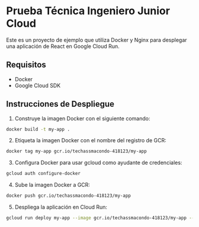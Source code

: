 # Prueba Técnica Ingeniero Junior Cloud 

Este es un proyecto de ejemplo que utiliza Docker y Nginx para desplegar una aplicación de React en Google Cloud Run.

## Requisitos

- Docker
- Google Cloud SDK

## Instrucciones de Despliegue

1. Construye la imagen Docker con el siguiente comando:

```sh
docker build -t my-app .
```

2. Etiqueta la imagen Docker con el nombre del registro de GCR:

```sh
docker tag my-app gcr.io/techassmacondo-418123/my-app
```

3. Configura Docker para usar gcloud como ayudante de credenciales:

```sh
gcloud auth configure-docker
```

4. Sube la imagen Docker a GCR:

```sh
docker push gcr.io/techassmacondo-418123/my-app
```

5. Despliega la aplicación en Cloud Run:

```sh
gcloud run deploy my-app --image gcr.io/techassmacondo-418123/my-app --platform managed --region us-central1
```
